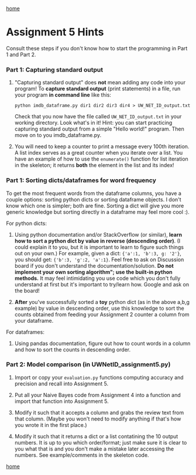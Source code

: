 [home](../index.md)

# Assignment 5 Hints

Consult these steps if you don't know how to start the programming in Part 1 and Part 2.


### Part 1: Capturing standard output

1. "Capturing standard output" does **not** mean adding any code into your program! To **capture standard output** (print statements) in a file, run your program **in command line** like this: 

    `python imdb_dataframe.py dir1 dir2 dir3 dir4 > UW_NET_ID_output.txt` 

    Check that you now have the file called `UW_NET_ID_output.txt` in your working directory. Look what's in it!
    Hint: you can start practicing capturing standard output from a simple "Hello world!" program. Then move on to you imdb_dataframe.py.

2. You will need to keep a counter to print a message every 100th iteration. A list index serves as a great counter when you iterate over a list. You have an example of how to use the `enumerate()` function for list iteration in the skeleton; it returns **both** the element in the list and its index! 

### Part 1: Sorting dicts/dataframes for word frequency

To get the most frequent words from the dataframe columns, you have a couple options: sorting python dicts or sorting dataframe objects. I don't know which one is simpler; both are fine. Sorting a dict will give you more generic knowledge but sorting directly in a dataframe may feel more cool :).

For python dicts:

1. Using python documentation and/or StackOverflow (or similar), **learn how to sort a python dict by value in reverse (descending order)**. (I could explain it to you, but it is important to learn to figure such things out on your own.) For example, given a dict: `{'a':1, 'b':3, g: '2'}`, you should get: `{'b':3, 'g':2, 'a':1}`. Feel free to ask on Discussion board if you don't understand the documentation/solution. **Do not implement your own sorting algorithm"; use the built-in python methods.** It may feel intimidating you use code which you don't fully understand at first but it's important to try/learn how. Google and ask on the board!

2. **After** you've successfully sorted a **toy** python dict (as in the above a,b,g example) by value in descending order, use this knowledge to sort the counts obtained from feeding your Assignment 2 counter a column from your dataframe. 

For dataframes:

1. Using pandas documentation, figure out how to count words in a column and how to sort the counts in descending order. 

### Part 2: Model comparison (in UWNetID_assignment5.py)

1. Import or copy your `evaluation.py` functions computing accuracy and precision and recall into Assignment 5. 

2. Put all your Naive Bayes code from Assignment 4 into a function and import that function into Assignment 5. 

3. Modify it such that it accepts a column and grabs the review text from that column. (Maybe you won't need to modify anything if that's how you wrote it in the first place.) 

4. Modify it such that it returns a dict or a list contatining the 10 output numbers. It is up to you which order/format; just make sure it is clear to you what that is and you don't make a mistake later accessing the numbers. See example/comments in the skeleton code.
 

[home](../index.md)
